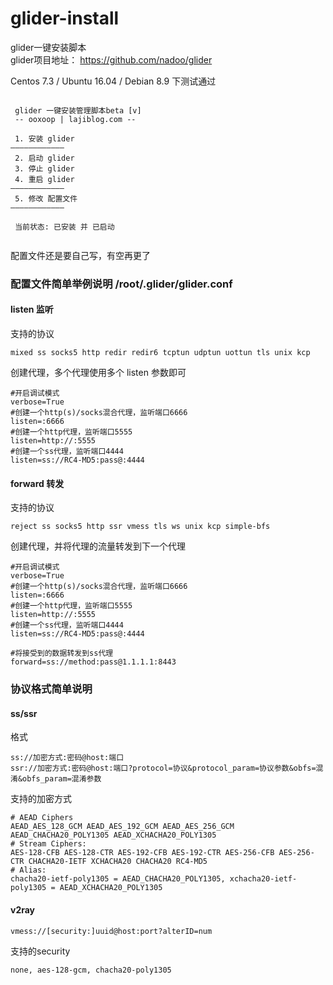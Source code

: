 # glider-install
glider一键安装脚本 <br>
glider项目地址： https://github.com/nadoo/glider

Centos 7.3 / Ubuntu 16.04 / Debian 8.9 下测试通过
```

 glider 一键安装管理脚本beta [v]
 -- ooxoop | lajiblog.com --

 1. 安装 glider
————————————
 2. 启动 glider
 3. 停止 glider
 4. 重启 glider
————————————
 5. 修改 配置文件
————————————

 当前状态: 已安装 并 已启动
 
```


配置文件还是要自己写，有空再更了

### 配置文件简单举例说明 /root/.glider/glider.conf
#### listen 监听
支持的协议
```
mixed ss socks5 http redir redir6 tcptun udptun uottun tls unix kcp
```
创建代理，多个代理使用多个 listen 参数即可
```
#开启调试模式
verbose=True
#创建一个http(s)/socks混合代理，监听端口6666
listen=:6666
#创建一个http代理，监听端口5555
listen=http://:5555
#创建一个ss代理，监听端口4444
listen=ss://RC4-MD5:pass@:4444
```
#### forward 转发
支持的协议
```
reject ss socks5 http ssr vmess tls ws unix kcp simple-bfs
```
创建代理，并将代理的流量转发到下一个代理
```
#开启调试模式
verbose=True
#创建一个http(s)/socks混合代理，监听端口6666
listen=:6666
#创建一个http代理，监听端口5555
listen=http://:5555
#创建一个ss代理，监听端口4444
listen=ss://RC4-MD5:pass@:4444

#将接受到的数据转发到ss代理
forward=ss://method:pass@1.1.1.1:8443
```

### 协议格式简单说明
#### ss/ssr
格式
```
ss://加密方式:密码@host:端口
ssr://加密方式:密码@host:端口?protocol=协议&protocol_param=协议参数&obfs=混淆&obfs_param=混淆参数
```
支持的加密方式
```
# AEAD Ciphers
AEAD_AES_128_GCM AEAD_AES_192_GCM AEAD_AES_256_GCM AEAD_CHACHA20_POLY1305 AEAD_XCHACHA20_POLY1305
# Stream Ciphers:
AES-128-CFB AES-128-CTR AES-192-CFB AES-192-CTR AES-256-CFB AES-256-CTR CHACHA20-IETF XCHACHA20 CHACHA20 RC4-MD5
# Alias:
chacha20-ietf-poly1305 = AEAD_CHACHA20_POLY1305, xchacha20-ietf-poly1305 = AEAD_XCHACHA20_POLY1305
```

#### v2ray
```
vmess://[security:]uuid@host:port?alterID=num
```
支持的security
```
none, aes-128-gcm, chacha20-poly1305
```
